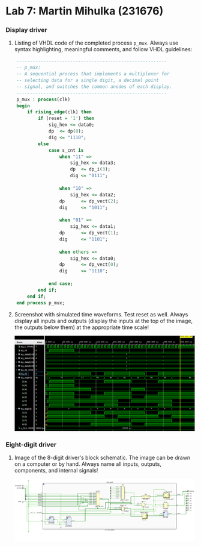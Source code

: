 # Lab 7: Martin Mihulka (231676)

### Display driver

1. Listing of VHDL code of the completed process `p_mux`. Always use syntax highlighting, meaningful comments, and follow VHDL guidelines:

```vhdl
    --------------------------------------------------------
    -- p_mux:
    -- A sequential process that implements a multiplexer for
    -- selecting data for a single digit, a decimal point 
    -- signal, and switches the common anodes of each display.
    --------------------------------------------------------
    p_mux : process(clk)
    begin
        if rising_edge(clk) then
            if (reset = '1') then
                sig_hex <= data0;
                dp  <= dp(0);
                dig <= "1110";
            else
                case s_cnt is
                    when "11" =>
                        sig_hex <= data3;
                        dp  <= dp_i(3);
                        dig <= "0111";

                    when "10" =>
                        sig_hex <= data2;
            		dp      <= dp_vect(2);
            		dig     <= "1011";

                    when "01" =>
                        sig_hex <= data1;
            		dp      <= dp_vect(1);
            		dig     <= "1101";

                    when others =>
                        sig_hex <= data0;
            		dp      <= dp_vect(0);
            		dig     <= "1110";

                end case;
            end if;
        end if;
    end process p_mux;
```

2. Screenshot with simulated time waveforms. Test reset as well. Always display all inputs and outputs (display the inputs at the top of the image, the outputs below them) at the appropriate time scale!

   ![Waveforms](images/waveforms.PNG)

### Eight-digit driver

1. Image of the 8-digit driver's block schematic. The image can be drawn on a computer or by hand. Always name all inputs, outputs, components, and internal signals!

   ![8digit Driver](images/driver_8digit.png)
